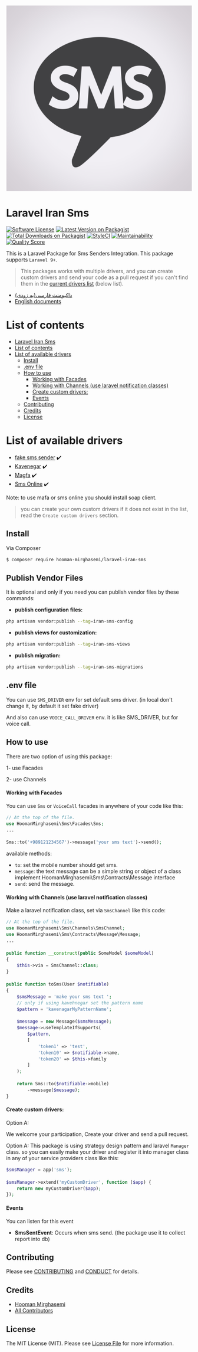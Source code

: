 <p align="center"><img src="src/Resources/images/sms.jpg?raw=true"></p>



# Laravel Iran Sms



[![Software License][ico-license]](LICENSE.md)
[![Latest Version on Packagist][ico-version]][link-packagist]
[![Total Downloads on Packagist][ico-download]][link-packagist]
[![StyleCI](https://github.styleci.io/repos/684210225/shield?branch=master)](https://github.styleci.io/repos/169948762)
[![Maintainability](https://api.codeclimate.com/v1/badges/9e2415e0cfcfe2120a9e/maintainability)](https://codeclimate.com/github/hooman-mirghasemi/Laravel-iran-sms/maintainability)
[![Quality Score][ico-code-quality]][link-code-quality]

This is a Laravel Package for Sms Senders Integration. This package supports `Laravel 9+`.


> This packages works with multiple drivers, and you can create custom drivers and send your code as a pull request if you can't find them in the [current drivers list](#list-of-available-drivers) (below list).

- [داکیومنت فارسی(به زودی)][link-fa]
- [English documents][link-en]

# List of contents

- [Laravel Iran Sms](#laravel-iran-sms)
- [List of contents](#list-of-contents)
- [List of available drivers](#list-of-available-drivers)
    - [Install](#install)
    - [.env file](#env-file)
    - [How to use](#how-to-use)
        - [Working with Facades](#working-with-Facades)
        - [Working with Channels (use laravel notification classes)](#working-with-channels-(use-laravel-notification-classes))
        - [Create custom drivers:](#create-custom-drivers)
        - [Events](#events)
    - [Contributing](#contributing)
    - [Credits](#credits)
    - [License](#license)

# List of available drivers

- [fake sms sender](#fake-sms) :heavy_check_mark:
- [Kavenegar](https://kavenegar.com/) :heavy_check_mark:
- [Magfa](https://magfa.com/) :heavy_check_mark:
- [Sms Online](https://smsonline.ir/) :heavy_check_mark:

Note: to use mafa or sms online you should install soap client.


> you can create your own custom drivers if it does not exist in the list, read the `Create custom drivers` section.

## Install

Via Composer

``` bash
$ composer require hooman-mirghasemi/laravel-iran-sms
```

## Publish Vendor Files

It is optional and only if you need you can publish vendor files by these commands:

- **publish configuration files:**
``` bash
php artisan vendor:publish --tag=iran-sms-config
```

- **publish views for customization:**
``` bash
php artisan vendor:publish --tag=iran-sms-views
```

- **publish migration:**
``` bash
php artisan vendor:publish --tag=iran-sms-migrations
```

## .env file

You can use `SMS_DRIVER` env for set default sms driver. (in local don't change it, by default it set fake driver)

And also can use `VOICE_CALL_DRIVER` env. it is like SMS_DRIVER, but for voice call.

## How to use

There are two option of using this package:

1- use Facades

2- use Channels

#### Working with Facades

You can use `Sms` or `VoiceCall` facades in anywhere of your code like this:

```php
// At the top of the file.
use HoomanMirghasemi\Sms\Facades\Sms;
...

Sms::to('+989121234567')->message('your sms text')->send();


```
available methods:

- `to`: set the mobile number should get sms.
- `message`: the text message can be a simple string or object of a class implement HoomanMirghasemi\Sms\Contracts\Message interface
- `send`: send the message.

#### Working with Channels (use laravel notification classes)
Make a laravel notification class, set via `SmsChannel` like this code:

```php
// At the top of the file.
use HoomanMirghasemi\Sms\Channels\SmsChannel;
use HoomanMirghasemi\Sms\Contracts\Message\Message;
...

public function __construct(public SomeModel $someModel)
{
    $this->via = SmsChannel::class;
}

public function toSms(User $notifiable)
{
    $smsMessage = 'make your sms text ';
    // only if using kavehnegar set the pattern name
    $pattern = 'kavenagarMyPatternName';

    $message = new Message($smsMessage);
    $message->useTemplateIfSupports(
        $pattern,
        [
            'token1' => 'test',
            'token10' => $notifiable->name,
            'token20' => $this->family
        ]   
    );

    return Sms::to($notifiable->mobile)
        ->message($message);
}
```

#### Create custom drivers:
Option A:

We welcome your participation, Create your driver and send a pull request.

Option A:
This package is using strategy design pattern and laravel `Manager` class.
so you can easily make your driver and register it into manager class in 
any of your service providers class like this:

```php
$smsManager = app('sms');

$smsManager->extend('myCustomDriver', function ($app) {
    return new myCustomDriver($app);
});
```

#### Events

You can listen for this event

- **SmsSentEvent**: Occurs when sms send. (the package use it to collect report into db)


## Contributing

Please see [CONTRIBUTING](CONTRIBUTING.md) and [CONDUCT](CONDUCT.md) for details.


## Credits

- [Hooman Mirghasemi][link-author]
- [All Contributors][link-contributors]

## License

The MIT License (MIT). Please see [License File](LICENSE.md) for more information.

[ico-version]: https://img.shields.io/packagist/v/hooman-mirghasemi/laravel-iran-sms.svg?style=flat-square
[ico-download]: https://img.shields.io/packagist/dt/hooman-mirghasemi/laravel-iran-sms.svg?color=%23F18&style=flat-square
[ico-license]: https://img.shields.io/badge/license-MIT-brightgreen.svg?style=flat-square
[ico-code-quality]: https://img.shields.io/scrutinizer/quality/g/hooman-mirghasemi/laravel-iran-sms.svg?label=Code%20Quality&style=flat-square

[link-fa]: README-FA.md
[link-en]: README.md
[link-packagist]: https://packagist.org/packages/hooman-mirghasemi/laravel-iran-sms
[link-code-quality]: https://scrutinizer-ci.com/g/hooman-mirghasemi/laravel-iran-sms
[link-author]: https://github.com/hooman-mirghasemi
[link-contributors]: ../../contributors
